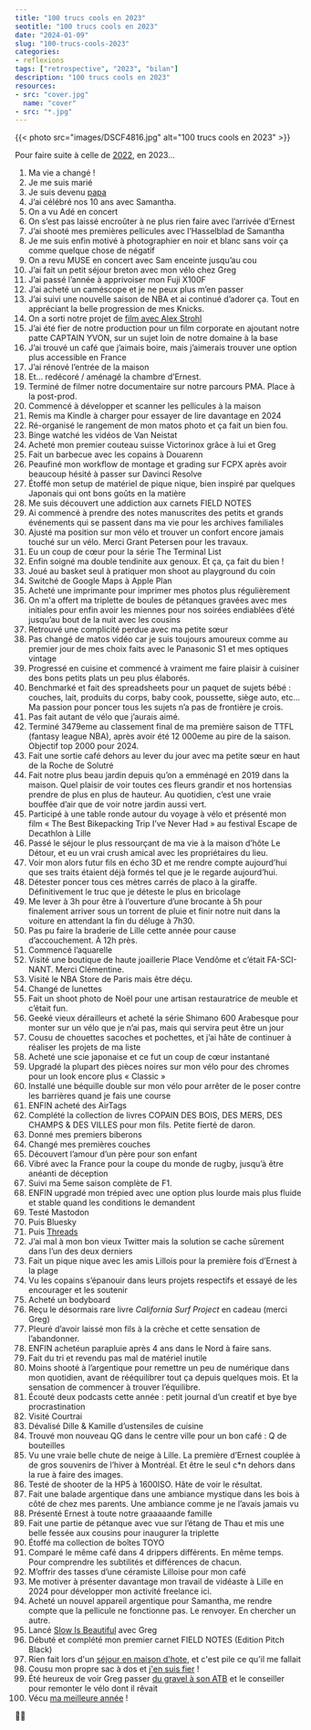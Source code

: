```yaml
---
title: "100 trucs cools en 2023"
seotitle: "100 trucs cools en 2023"
date: "2024-01-09"
slug: "100-trucs-cools-2023"
categories:
- reflexions
tags: ["retrospective", "2023", "bilan"]
description: "100 trucs cools en 2023"
resources:
- src: "cover.jpg"
  name: "cover"
- src: "*.jpg"
---
```

{{< photo src="images/DSCF4816.jpg" alt="100 trucs cools en 2023" >}}

Pour faire suite à celle de [2022](https://jeremyjanin.com/100-trucs-cools-2022/), en 2023…

1. Ma vie a changé !
2. Je me suis marié
3. Je suis devenu [papa](https://jeremyjanin.com/je-suis-papa/)
4. J’ai célébré nos 10 ans avec Samantha.
5. On a vu Adé en concert
6. On s’est pas laissé encroûter à ne plus rien faire avec l’arrivée d’Ernest
7. J’ai shooté mes premières pellicules avec l’Hasselblad de Samantha
8. Je me suis enfin motivé à photographier en noir et blanc sans voir ça comme quelque chose de négatif
9. On a revu MUSE en concert avec Sam enceinte jusqu’au cou
10. J’ai fait un petit séjour breton avec mon vélo chez Greg
11. J’ai passé l’année à apprivoiser mon Fuji X100F
12. J’ai acheté un caméscope et je ne peux plus m’en passer
13. J’ai suivi une nouvelle saison de NBA et ai continué d’adorer ça. Tout en appréciant la belle progression de mes Knicks.
14. On a sorti notre projet de [film avec Alex Strohl](https://captainyvon.fr/portfolio/lhiver-a-contre-courant/)
15. J’ai été fier de notre production pour un film corporate en ajoutant notre patte CAPTAIN YVON, sur un sujet loin de notre domaine à la base
16. J’ai trouvé un café que j’aimais boire, mais j’aimerais trouver une option plus accessible en France
17. J’ai rénové l’entrée de la maison
18. Et… redécoré / aménagé la chambre d’Ernest.
19. Terminé de filmer notre documentaire sur notre parcours PMA. Place à la post-prod.
20. Commencé à développer et scanner les pellicules à la maison
21. Remis ma Kindle à charger pour essayer de lire davantage en 2024
22. Ré-organisé le rangement de mon matos photo et ça fait un bien fou.
23. Binge watché les vidéos de Van Neistat
24. Acheté mon premier couteau suisse Victorinox grâce à lui et Greg
25. Fait un barbecue avec les copains à Douarenn
26. Peaufiné mon workflow de montage et grading sur FCPX après avoir beaucoup hésité à passer sur Davinci Resolve
27. Étoffé mon setup de matériel de pique nique, bien inspiré par quelques Japonais qui ont bons goûts en la matière
28. Me suis découvert une addiction aux carnets FIELD NOTES
29. Ai commencé à prendre des notes manuscrites des petits et grands événements qui se passent dans ma vie pour les archives familiales
30. Ajusté ma position sur mon vélo et trouver un confort encore jamais touché sur un vélo. Merci Grant Petersen pour les travaux.
31. Eu un coup de cœur pour la série The Terminal List
32. Enfin soigné ma double tendinite aux genoux. Et ça, ça fait du bien !
33. Joué au basket seul à pratiquer mon shoot au playground du coin
34. Switché de Google Maps à Apple Plan
35. Acheté une imprimante pour imprimer mes photos plus régulièrement
36. On m'a offert ma triplette de boules de pétanques gravées avec mes initiales pour enfin avoir les miennes pour nos soirées endiablées d’été jusqu’au bout de la nuit avec les cousins
37. Retrouvé une complicité perdue avec ma petite sœur
38. Pas changé de matos vidéo car je suis toujours amoureux comme au premier jour de mes choix faits avec le Panasonic S1 et mes optiques vintage
39. Progressé en cuisine et commencé à vraiment me faire plaisir à cuisiner des bons petits plats un peu plus élaborés.
40. Benchmarké et fait des spreadsheets pour un paquet de sujets bébé : couches, lait, produits du corps, baby cook, poussette, siège auto, etc… Ma passion pour poncer tous les sujets n’a pas de frontière je crois.
41. Pas fait autant de vélo que j’aurais aimé.
42. Terminé 3479eme au classement final de ma première saison de TTFL (fantasy league NBA), après avoir été 12 000eme au pire de la saison. Objectif top 2000 pour 2024.
43. Fait une sortie café dehors au lever du jour avec ma petite sœur en haut de la Roche de Solutré
44. Fait notre plus beau jardin depuis qu’on a emménagé en 2019 dans la maison. Quel plaisir de voir toutes ces fleurs grandir et nos hortensias prendre de plus en plus de hauteur. Au quotidien, c’est une vraie bouffée d’air que de voir notre jardin aussi vert.
45. Participé à une table ronde autour du voyage à vélo et présenté mon film « The Best Bikepacking Trip I’ve Never Had » au festival Escape de Decathlon à Lille
46. Passé le séjour le plus ressourçant de ma vie à la maison d’hôte Le Détour, et eu un vrai crush amical avec les propriétaires du lieu.
47. Voir mon alors futur fils en écho 3D et me rendre compte aujourd’hui que ses traits étaient déjà formés tel que je le regarde aujourd’hui.
48. Détester poncer tous ces mètres carrés de placo à la giraffe. Définitivement le truc que je déteste le plus en bricolage
49. Me lever à 3h pour être à l’ouverture d’une brocante à 5h pour finalement arriver sous un torrent de pluie et finir notre nuit dans la voiture en attendant la fin du déluge à 7h30.
50. Pas pu faire la braderie de Lille cette année pour cause d’accouchement. À 12h près.
51. Commencé l’aquarelle
52. Visité une boutique de haute joaillerie Place Vendôme et c’était FA-SCI-NANT. Merci Clémentine.
53. Visité le NBA Store de Paris mais être déçu.
54. Changé de lunettes
55. Fait un shoot photo de Noël pour une artisan restauratrice de meuble et c’était fun.
56. Geeké vieux dérailleurs et acheté la série Shimano 600 Arabesque pour monter sur un vélo que je n’ai pas, mais qui servira peut être un jour
57. Cousu de chouettes sacoches et pochettes, et j’ai hâte de continuer à réaliser les projets de ma liste
58. Acheté une scie japonaise et ce fut un coup de cœur instantané
59. Upgradé la plupart des pièces noires sur mon vélo pour des chromes pour un look encore plus « Classic »
60. Installé une béquille double sur mon vélo pour arrêter de le poser contre les barrières quand je fais une course
61. ENFIN acheté des AirTags
62. Complété la collection de livres COPAIN DES BOIS, DES MERS, DES CHAMPS & DES VILLES pour mon fils. Petite fierté de daron.
63. Donné mes premiers biberons
64. Changé mes premières couches
65. Découvert l’amour d’un père pour son enfant
66. Vibré avec la France pour la coupe du monde de rugby, jusqu’à être anéanti de déception
67. Suivi ma 5eme saison complète de F1.
68. ENFIN upgradé mon trépied avec une option plus lourde mais plus fluide et stable quand les conditions le demandent
69. Testé Mastodon
70. Puis Bluesky
71. Puis [Threads](https://www.threads.net/@jeremy.janin)
72. J’ai mal à mon bon vieux Twitter mais la solution se cache sûrement dans l’un des deux derniers
73. Fait un pique nique avec les amis Lillois pour la première fois d’Ernest à la plage
74. Vu les copains s’épanouir dans leurs projets respectifs et essayé de les encourager et les soutenir
75. Acheté un bodyboard
76. Reçu le désormais rare livre *California Surf Project* en cadeau (merci Greg)
77. Pleuré d’avoir laissé mon fils à la crèche et cette sensation de l’abandonner.
78. ENFIN achetéun parapluie après 4 ans dans le Nord à faire sans.
79. Fait du tri et revendu pas mal de matériel inutile
80. Moins shooté à l’argentique pour remettre un peu de numérique dans mon quotidien, avant de rééquilibrer tout ça depuis quelques mois. Et la sensation de commencer à trouver l’équilibre.
81. Écouté deux podcasts cette année : petit journal d’un creatif et bye bye procrastination
82. Visité Courtrai
83. Dévalisé Dille & Kamille d’ustensiles de cuisine
84. Trouvé mon nouveau QG dans le centre ville pour un bon café : Q de bouteilles
85. Vu une vraie belle chute de neige à Lille. La première d’Ernest couplée à de gros souvenirs de l’hiver à Montréal. Et être le seul c*n dehors dans la rue à faire des images.
86. Testé de shooter de la HP5 à 1600ISO. Hâte de voir le résultat.
87. Fait une balade argentique dans une ambiance mystique dans les bois à côté de chez mes parents. Une ambiance comme je ne l’avais jamais vu
88. Présenté Ernest à toute notre graaaaande famille
89. Fait une partie de pétanque avec vue sur l’étang de Thau et mis une belle fessée aux cousins pour inaugurer la triplette
90. Étoffé ma collection de boîtes TOYO
91. Comparé le même café dans 4 drippers différents. En même temps. Pour comprendre les subtilités et différences de chacun.
92. M’offrir des tasses d’une céramiste Lilloise pour mon café
93. Me motiver à présenter davantage mon travail de vidéaste à Lille en 2024 pour développer mon activité freelance ici.
94. Acheté un nouvel appareil argentique pour Samantha, me rendre compte que la pellicule ne fonctionne pas. Le renvoyer. En chercher un autre.
95. Lancé [Slow Is Beautiful](http://slowisbeautiful.cool) avec Greg
96. Débuté et complété mon premier carnet FIELD NOTES (Edition Pitch Black)
97. Rien fait lors d'un [séjour en maison d'hote](https://jeremyjanin.com/maison-le-detour/), et c'est pile ce qu'il me fallait
98. Cousu mon propre sac à dos et [j'en suis fier](https://www.instagram.com/reel/CvITLJpIe_Q/) !
99. Été heureux de voir Greg passer [du gravel à son ATB](https://gregorymignard.com/restauration-vtt-atb/) et le conseiller pour remonter le vélo dont il rêvait
100. Vécu [ma meilleure année](https://www.instagram.com/p/C12ZkdkMnbj/) !

✌🏻

